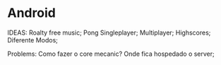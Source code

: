 # Android
IDEAS:
Roalty free music;
Pong Singleplayer;
Multiplayer;
Highscores;
Diferente Modos;

Problems:
Como fazer o core mecanic?
Onde fica hospedado o server;
